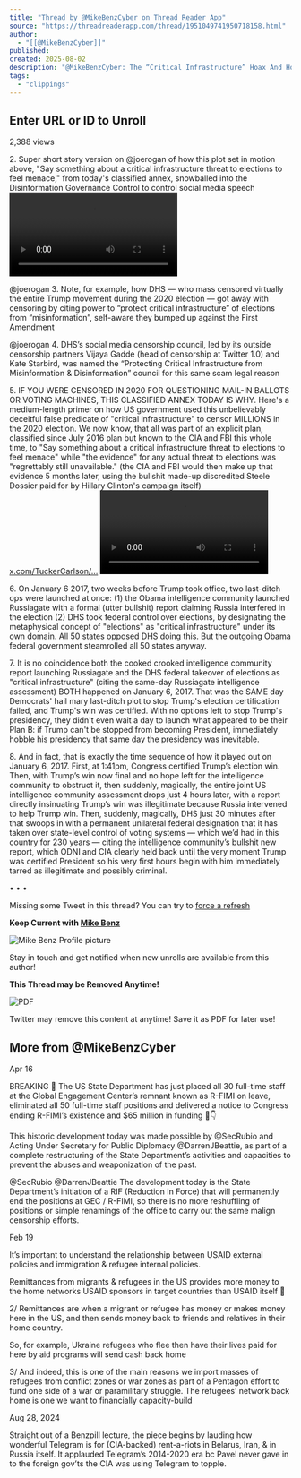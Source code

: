 ```yaml
---
title: "Thread by @MikeBenzCyber on Thread Reader App"
source: "https://threadreaderapp.com/thread/1951049741950718158.html"
author:
  - "[[@MikeBenzCyber]]"
published:
created: 2025-08-02
description: "@MikeBenzCyber: The “Critical Infrastructure” Hoax And How It Permanently Altered The Course Of American History 🧵 2. Super short story version on @joerogan of how this plot set in motion above, \"Say something about...…"
tags:
  - "clippings"
---
```

## Enter URL or ID to Unroll

2,388 views

2\. Super short story version on @joerogan of how this plot set in motion above, "Say something about a critical infrastructure threat to elections to feel menace," from today's classified annex, snowballed into the Disinformation Governance Control to control social media speech <video controls=""><source src="https://video.twimg.com/amplify_video/1951056874876379136/pl/o26bRCtBrwI_irrQ.m3u8?v=da5&amp;container=fmp4" type="application/x-mpegURL"><br><source src="https://video.twimg.com/amplify_video/1951056874876379136/vid/avc1/930x720/ppwO4odt37tcYI5K.mp4" type="video/mp4"><br><source src="https://video.twimg.com/amplify_video/1951056874876379136/vid/avc1/1078x834/EH-WWWvOhOFRW03z.mp4" type="video/mp4"><br><source src="https://video.twimg.com/amplify_video/1951056874876379136/vid/avc1/464x360/Gmf3K_YtHf9HiRw2.mp4" type="video/mp4"><br><source src="https://video.twimg.com/amplify_video/1951056874876379136/vid/avc1/348x270/wG-QSlUjtb4FhyKF.mp4" type="video/mp4"></video>

@joerogan 3. Note, for example, how DHS — who mass censored virtually the entire Trump movement during the 2020 election — got away with censoring by citing power to “protect critical infrastructure” of elections from “misinformation”, self-aware they bumped up against the First Amendment

@joerogan 4. DHS’s social media censorship council, led by its outside censorship partners Vijaya Gadde (head of censorship at Twitter 1.0) and Kate Starbird, was named the “Protecting Critical Infrastructure from Misinformation & Disinformation” council for this same scam legal reason

5\. IF YOU WERE CENSORED IN 2020 FOR QUESTIONING MAIL-IN BALLOTS OR VOTING MACHINES, THIS CLASSIFIED ANNEX TODAY IS WHY. Here's a medium-length primer on how US government used this unbelievably deceitful false predicate of "critical infrastructure" to censor MILLIONS in the 2020 election. We now know, that all was part of an explicit plan, classified since July 2016 plan but known to the CIA and FBI this whole time, to "Say something about a critical infrastructure threat to elections to feel menace" while "the evidence" for any actual threat to elections was "regrettably still unavailable." (the CIA and FBI would then make up that evidence 5 months later, using the bullshit made-up discredited Steele Dossier paid for by Hillary Clinton's campaign itself)  
[x.com/TuckerCarlson/…](https://x.com/TuckerCarlson/status/1758529993280205039) <video controls=""><source src="https://video.twimg.com/amplify_video/1951079595798671361/pl/-MVtiKiMTe9NnMA4.m3u8?v=01b&amp;container=fmp4" type="application/x-mpegURL"><br><source src="https://video.twimg.com/amplify_video/1951079595798671361/vid/avc1/640x360/vpCmwLlxV0A8uLUp.mp4" type="video/mp4"><br><source src="https://video.twimg.com/amplify_video/1951079595798671361/vid/avc1/1920x1080/CZ2vdhmEpK7MEXpk.mp4" type="video/mp4"><br><source src="https://video.twimg.com/amplify_video/1951079595798671361/vid/avc1/1280x720/loDKJWyuHK761r5u.mp4" type="video/mp4"><br><source src="https://video.twimg.com/amplify_video/1951079595798671361/vid/avc1/480x270/8_xRRLyqSp6tNHQa.mp4" type="video/mp4"></video>

6\. On January 6 2017, two weeks before Trump took office, two last-ditch ops were launched at once: (1) the Obama intelligence community launched Russiagate with a formal (utter bullshit) report claiming Russia interfered in the election (2) DHS took federal control over elections, by designating the metaphysical concept of "elections" as "critical infrastructure" under its own domain. All 50 states opposed DHS doing this. But the outgoing Obama federal government steamrolled all 50 states anyway.  
  

7\. It is no coincidence both the cooked crooked intelligence community report launching Russiagate and the DHS federal takeover of elections as "critical infrastructure" (citing the same-day Russiagate intelligence assessment) BOTH happened on January 6, 2017. That was the SAME day Democrats' hail mary last-ditch plot to stop Trump's election certification failed, and Trump's win was certified. With no options left to stop Trump's presidency, they didn't even wait a day to launch what appeared to be their Plan B: if Trump can't be stopped from becoming President, immediately hobble his presidency that same day the presidency was inevitable.  
  

8\. And in fact, that is exactly the time sequence of how it played out on January 6, 2017. First, at 1:41pm, Congress certified Trump’s election win. Then, with Trump’s win now final and no hope left for the intelligence community to obstruct it, then suddenly, magically, the entire joint US intelligence community assessment drops just 4 hours later, with a report directly insinuating Trump’s win was illegitimate because Russia intervened to help Trump win. Then, suddenly, magically, DHS just 30 minutes after that swoops in with a permanent unilateral federal designation that it has taken over state-level control of voting systems — which we’d had in this country for 230 years — citing the intelligence community’s bullshit new report, which ODNI and CIA clearly held back until the very moment Trump was certified President so his very first hours begin with him immediately tarred as illegitimate and possibly criminal.

• • •

Missing some Tweet in this thread? You can try to [force a refresh](https://threadreaderapp.com/thread/#)

**Keep Current with [Mike Benz](https://threadreaderapp.com/user/MikeBenzCyber)**

![Mike Benz Profile picture](https://pbs.twimg.com/profile_images/1599999101961224197/uBSpyKN0_bigger.jpg)

Stay in touch and get notified when new unrolls are available from this author!

**This Thread may be Removed Anytime!**

![PDF](https://threadreaderapp.com/assets/icon-pdf-ceb3626bf7a8daddf0ed92c9f804942d567013f5556e880d9c5e2c234ebe021d.png)

Twitter may remove this content at anytime! Save it as PDF for later use!

## More from @MikeBenzCyber

Apr 16

BREAKING 🚨 The US State Department has just placed all 30 full-time staff at the Global Engagement Center’s remnant known as R-FIMI on leave, eliminated all 50 full-time staff positions and delivered a notice to Congress ending R-FIMI’s existence and $65 million in funding 🧵👇

This historic development today was made possible by @SecRubio and Acting Under Secretary for Public Diplomacy @DarrenJBeattie, as part of a complete restructuring of the State Department’s activities and capacities to prevent the abuses and weaponization of the past.

@SecRubio @DarrenJBeattie The development today is the State Department’s initiation of a RIF (Reduction In Force) that will permanently end the positions at GEC / R-FIMI, so there is no more reshuffling of positions or simple renamings of the office to carry out the same malign censorship efforts.

Feb 19

It’s important to understand the relationship between USAID external policies and immigration & refugee internal policies.  
  
Remittances from migrants & refugees in the US provides more money to the home networks USAID sponsors in target countries than USAID itself 🧵

2/ Remittances are when a migrant or refugee has money or makes money here in the US, and then sends money back to friends and relatives in their home country.  
  
So, for example, Ukraine refugees who flee then have their lives paid for here by aid programs will send cash back home

3/ And indeed, this is one of the main reasons we import masses of refugees from conflict zones or war zones as part of a Pentagon effort to fund one side of a war or paramilitary struggle. The refugees’ network back home is one we want to financially capacity-build  

Aug 28, 2024

Straight out of a Benzpill lecture, the piece begins by lauding how wonderful Telegram is for (CIA-backed) rent-a-riots in Belarus, Iran, & in Russia itself. It applauded Telegram’s 2014-2020 era bc Pavel never gave in to the foreign gov’ts the CIA was using Telegram to topple.  
  
  